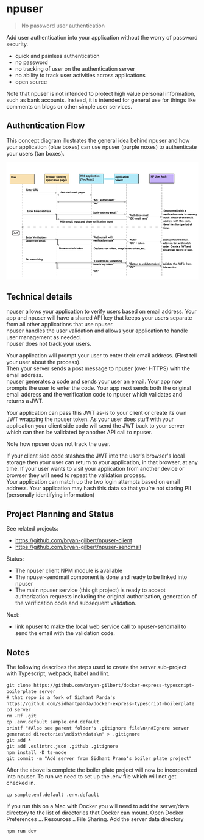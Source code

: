 # npuser

> No password user authentication 

Add user authentication into your application without the worry of password security.

- quick and painless authentication
- no password
- no tracking of user on the authentication server
- no ability to track user activities across applications
- open source

Note that npuser is not intended to protect high value personal information, such as bank accounts.  Instead, it is intended for general use for things like comments on blogs or other simple user services. 

## Authentication Flow

This concept diagram illustrates the general idea behind npuser and 
how your application (blue boxes) can use npuser (purple noxes) to authenticate your 
users (tan boxes).

![1]


## Technical details

npuser allows your application to verify users based on email address.  Your app and npuser will have a shared API key 
that keeps your users separate from all other applications that use npuser.  
npuser handles the user validation and allows your application to handle user management as needed.  
npuser does not track your users.

Your application will prompt your user to enter their email address. (First tell your user about the process).  
Then your server sends a post message to npuser (over HTTPS) with the email address.  
npuser generates a code and sends your user an email. 
Your app now prompts the user to enter the code. 
Your app next sends both the original email address and the verification code to npuser which validates and returns a JWT. 

Your application can pass this JWT as-is to your client or create its own JWT wrapping the npuser token. 
As your user does stuff with your application your client side code will send the JWT back to your server 
which can then be validated by another API call to npuser.

Note how npuser does not track the user.  

If your client side code stashes the JWT into the user's browser's local storage then your user can return to your 
application, in that browser, at any time. If your user wants to visit your application from another device or browser
they will need to repeat the validation process.  
Your application can match up the two login attempts based on email address. 
Your application may hash this data so that you’re not storing PII (personally identifying information)


## Project Planning and Status

See related projects:
- https://github.com/bryan-gilbert/npuser-client
- https://github.com/bryan-gilbert/npuser-sendmail

Status:
- The npuser client NPM module is available
- The npuser-sendmail component is done and ready to be linked into npuser
- The main npuser service (this git project) is ready to accept authorization requests including the original
authorization, generation of the verification code and subsequent validation.

Next:
- link npuser to make the local web service call to npuser-sendmail to send the email with the validation code.
 
## Notes

The following describes the steps used to create the server sub-project with Typescript, webpack, babel and lint.

```
git clone https://github.com/bryan-gilbert/docker-express-typescript-boilerplate server
# that repo is a fork of Sidhant Panda's https://github.com/sidhantpanda/docker-express-typescript-boilerplate
cd server
rm -Rf .git
cp .env.default sample.end.default
printf "#Also see parent folder's .gitignore file\n\n#Ignore server generated directories\ndist\ndata\n" > .gitignore
git add *
git add .eslintrc.json .github .gitignore
npm install -D ts-node
git commit -m "Add server from Sidhant Prana's boiler plate project"

```

After the above is complete the boiler plate project will now be incorporated into npuser. To run we need to
set up the .env file which will not get checked in.
```
cp sample.enf.default .env.default
```

If you run this on a Mac with Docker you will need to add the server/data directory to the list of directories that
Docker can mount. Open Docker Preferences ...  Resources .. File Sharing.  Add the server data directory

```
npm run dev
```


[1]: ./NoPasswordUserAuth.png 
